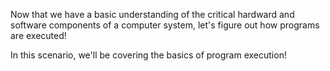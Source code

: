Now that we have a basic understanding of the critical hardward and software components of a computer system, let's figure out how programs are executed!

In this scenario, we'll be covering the basics of program execution!

